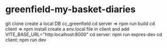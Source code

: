 # greenfield-my-basket-diaries

git clone
create a local DB cc_greenfield
cd server => npm run build
cd client => npm install
create a env.local file in client and add VITE_BASE_URL="http:localhost:8000"
cd server: npm run expres-dev
cd client: npm run dev
